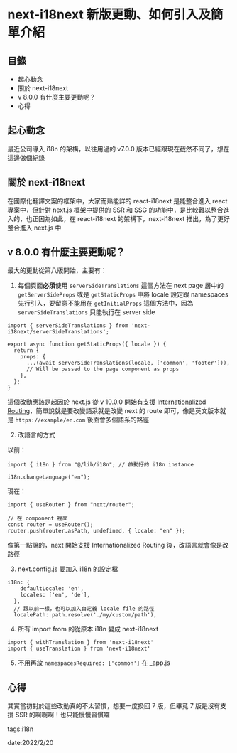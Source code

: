 # next-i18next 新版更動、如何引入及簡單介紹

## 目錄
* 起心動念
* 關於 next-i18next 
* v 8.0.0 有什麼主要更動呢？
* 心得

## 起心動念
最近公司導入 i18n 的架構，以往用過的 v7.0.0 版本已經跟現在截然不同了，想在這邊做個紀錄

## 關於 next-i18next 
在國際化翻譯文案的框架中，大家而熟能詳的 react-i18next 是能整合進入 react 專案中，但針對 next.js 框架中提供的 SSR 和 SSG 的功能中，是比較難以整合進入的，也正因為如此，在 react-i18next 的架構下，next-i18next 推出，為了更好整合進入 next.js 中

## v 8.0.0 有什麼主要更動呢？
最大的更動從第八版開始，主要有：

1. 每個頁面**必須**使用 `serverSideTranslations` 這個方法在 next page 層中的 `getServerSideProps` 或是 `getStaticProps` 中將 locale 設定跟 namespaces 先行引入，要留意不能用在 `getInitialProps` 這個方法中，因為 `serverSideTranslations` 只能執行在 server side 


```
import { serverSideTranslations } from 'next-i18next/serverSideTranslations';

export async function getStaticProps({ locale }) {
  return {
    props: {
      ...(await serverSideTranslations(locale, ['common', 'footer'])),
      // Will be passed to the page component as props
    },
  };
}
```

這個改動應該是起因於 next.js 從 v 10.0.0 開始有支援 [Internationalized Routing](https://nextjs.org/docs/advanced-features/i18n-routing)，簡單說就是要改變語系就是改變 next 的 route 即可，像是英文版本就是 `https://example/en.com` 後面會多個語系的路徑

2. 改語言的方式

以前：
```
import { i18n } from "@/lib/i18n"; // 啟動好的 i18n instance

i18n.changeLanguage("en");
```

現在：
```
import { useRouter } from "next/router";

// 在 component 裡面
const router = useRouter();
router.push(router.asPath, undefined, { locale: "en" });
```

像第一點說的，next 開始支援 Internationalized Routing 後，改語言就會像是改路徑

3. next.config.js 要加入 i18n 的設定檔

```
i18n: {
    defaultLocale: 'en',
    locales: ['en', 'de'],
  },
  // 跟以前一樣，也可以加入自定義 locale file 的路徑
  localePath: path.resolve('./my/custom/path'),
```

4. 所有 import from 的從原本 i18n 變成 next-i18next

```
import { withTranslation } from 'next-i18next'
import { useTranslation } from 'next-i18next'
```

5. 不用再放 `namespacesRequired: ['common']` 在 _app.js

## 心得
其實當初對於這些改動真的不太習慣，想要一度換回 7 版，但畢竟 7 版是沒有支援 SSR 的啊啊啊！也只能慢慢習慣囉

tags:i18n

date:2022/2/20